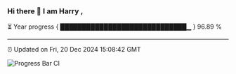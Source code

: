 ### Hi there 👋 I am Harry , 

⏳ Year progress { █████████████████████████████▁ } 96.89 %

---

⏰ Updated on Fri, 20 Dec 2024 15:08:42 GMT

![Progress Bar CI](https://github.com/duykhang68/duykhang68/workflows/Progress%20Bar%20CI/badge.svg)
